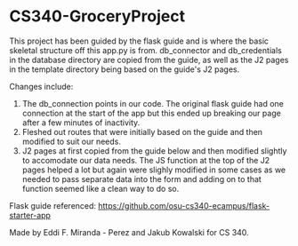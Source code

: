 # CS340-GroceryProject

This project has been guided by the flask guide and is where the basic skeletal structure 
off this app.py is from. db_connector and db_credentials in the database directory are copied from the guide, 
as well as the J2 pages in the template directory being based on the guide's J2 pages.

Changes include:
1) The db_connection points in our code. The original flask guide had one connection at the start of the app but
this ended up breaking our page after a few minutes of inactivity.   
2) Fleshed out routes that were initially based on the guide and then modified to suit our needs.
3) J2 pages at first copied from the guide below and then modified slightly to accomodate our data needs. The 
   JS function at the top of the J2 pages helped a lot but again were slighly modified in some cases as we needed
   to pass separate data into the form and adding on to that function seemed like a clean way to do so.

Flask guide referenced: https://github.com/osu-cs340-ecampus/flask-starter-app

Made by Eddi F. Miranda - Perez and Jakub Kowalski for CS 340.
